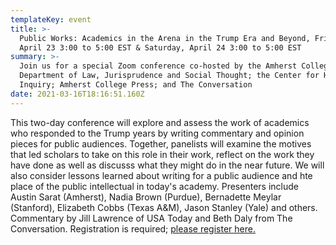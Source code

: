 ```yaml
---
templateKey: event
title: >-
  Public Works: Academics in the Arena in the Trump Era and Beyond, Friday,
  April 23 3:00 to 5:00 EST & Saturday, April 24 3:00 to 5:00 EST
summary: >-
  Join us for a special Zoom conference co-hosted by the Amherst College
  Department of Law, Jurisprudence and Social Thought; the Center for Humanistic
  Inquiry; Amherst College Press; and The Conversation
date: 2021-03-16T18:16:51.160Z
---
```

This two-day conference will explore and assess the work of academics who responded to the Trump years by writing commentary and opinion pieces for public audiences. Together, panelists will examine the motives that led scholars to take on this role in their work, reflect on the work they have done as well as discusss what they might do in the near future. We will also consider lessons learned about writing for a public audience and hte place of the public intellectual in today's academy. Presenters include Austin Sarat (Amherst), Nadia Brown (Purdue), Bernadette Meylar (Stanford), Elizabeth Cobbs (Texas A&M), Jason Stanley (Yale) and others. Commentary by Jill Lawrence of USA Today and Beth Daly from The Conversation. Registration is required; [please register here.](https://amherstcollege.zoom.us/meeting/register/tJYtcOCopj0iHdFvPqhPhVHnPg6XtwJUBN1o)